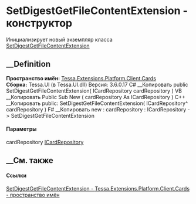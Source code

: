 # SetDigestGetFileContentExtension - конструктор
Инициализирует новый экземпляр класса
[SetDigestGetFileContentExtension](T_Tessa_Extensions_Platform_Client_Cards_SetDigestGetFileContentExtension.htm)
##  __Definition
 **Пространство имён:**
[Tessa.Extensions.Platform.Client.Cards](N_Tessa_Extensions_Platform_Client_Cards.htm)  
 **Сборка:** Tessa.UI (в Tessa.UI.dll) Версия: 3.6.0.17
C# __Копировать
     public SetDigestGetFileContentExtension(
    	ICardRepository cardRepository
    )
VB __Копировать
     Public Sub New ( 
    	cardRepository As ICardRepository
    )
C++ __Копировать
     public:
    SetDigestGetFileContentExtension(
    	ICardRepository^ cardRepository
    )
F# __Копировать
     new : 
            cardRepository : ICardRepository -> SetDigestGetFileContentExtension
#### Параметры
cardRepository [ICardRepository](T_Tessa_Cards_ICardRepository.htm)
## __См. также
#### Ссылки
[SetDigestGetFileContentExtension -
](T_Tessa_Extensions_Platform_Client_Cards_SetDigestGetFileContentExtension.htm)
[Tessa.Extensions.Platform.Client.Cards - пространство
имён](N_Tessa_Extensions_Platform_Client_Cards.htm)
